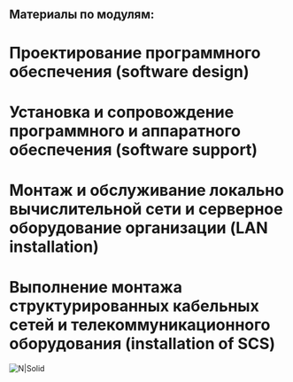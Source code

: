 ## Материалы по модулям:
# Проектирование программного обеспечения (software design)
# Установка и сопровождение программного и аппаратного обеспечения (software support)
# Монтаж и обслуживание локально вычислительной сети и серверное оборудование организации (LAN installation)
# Выполнение монтажа структурированных кабельных сетей и телекоммуникационного оборудования (installation of SCS)
![N|Solid](https://helpset.ru/wp-content/uploads/2022/12/01.jpg)
